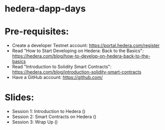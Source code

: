 # hedera-dapp-days

# Pre-requisites:

- Create a developer Testnet account: https://portal.hedera.com/register
- Read "How to Start Developing on Hedera: Back to the Basics": https://hedera.com/blog/how-to-develop-on-hedera-back-to-the-basics
- Read "Introduction to Solidity Smart Contracts": https://hedera.com/blog/introduction-solidity-smart-contracts
- Have a GitHub account: https://github.com/

# Slides:

- Session 1: Introduction to Hedera ()
- Session 2: Smart Contracts on Hedera ()
- Session 3: Wrap Up ()
